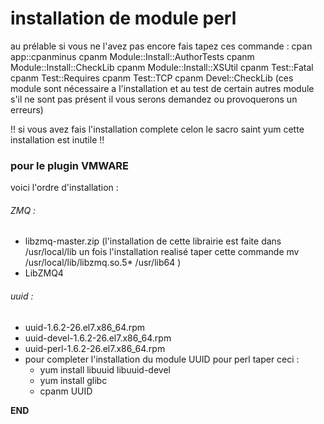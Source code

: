 # installation de module perl

au prélable si vous ne l'avez pas encore fais tapez ces commande :
  cpan app::cpanminus
  cpanm Module::Install::AuthorTests
  cpanm Module::Install::CheckLib
  cpanm Module::Install::XSUtil
  cpanm Test::Fatal
  cpanm Test::Requires
  cpanm Test::TCP
  cpanm Devel::CheckLib
  (ces module sont nécessaire a l'installation et au test de certain autres module s'il ne sont pas présent il vous serons demandez ou provoquerons un erreurs)

!! si vous avez fais l'installation complete celon le sacro saint yum cette installation est inutile !!

### pour le plugin VMWARE

voici l'ordre d'installation :

###### ZMQ :
  + libzmq-master.zip
    (l'installation de cette librairie est faite dans /usr/local/lib un fois l'installation realisé taper cette commande
     mv /usr/local/lib/libzmq.so.5* /usr/lib64 )
  + LibZMQ4
  
###### uuid :
  + uuid-1.6.2-26.el7.x86_64.rpm	
  + uuid-devel-1.6.2-26.el7.x86_64.rpm
  + uuid-perl-1.6.2-26.el7.x86_64.rpm
  + pour completer l'installation du module UUID pour perl taper ceci :
    + yum install libuuid libuuid-devel
    + yum install glibc
    + cpanm UUID



__END__
